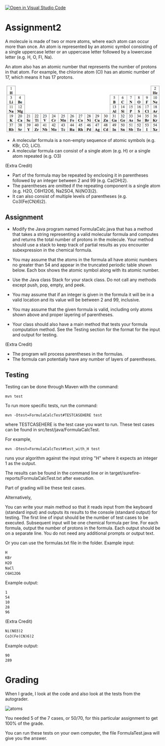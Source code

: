[![Open in Visual Studio Code](https://classroom.github.com/assets/open-in-vscode-718a45dd9cf7e7f842a935f5ebbe5719a5e09af4491e668f4dbf3b35d5cca122.svg)](https://classroom.github.com/online_ide?assignment_repo_id=13802880&assignment_repo_type=AssignmentRepo)
# Assignment2

A molecule is made of two or more atoms, where each atom can occur more than once. An atom is represented by an atomic symbol consisting of a single uppercase letter or an uppercase letter followed by a lowercase letter (e.g. H, O, Fl, Na). 

An atom also has an atomic number that represents the number of protons in that atom. For example, the chlorine atom (Cl) has an atomic number of 17, which means it has 17 protons. 

![atoms](Atoms.jpg)

* A molecular formula is a non-empty sequence of atomic symbols (e.g. KBr, CO, LiCl). 
* A molecular formula can consist of a single atom (e.g. H) or a single atom repeated (e.g. O3)

(Extra Credit)
* Part of the formula may be repeated by enclosing it in parentheses followed by an integer between 2 and 99 (e.g. Ca(OH)2). 
* The parentheses are omitted if the repeating component is a single atom (e.g. H2O, C6H12O6, Na2SO4, Ni(NO3)2). 
* It can also consist of multiple levels of parentheses (e.g. Co3(Fe(CN)6)2).

## Assignment

 * Modify the Java program named FormulaCalc.java that has a method that takes a string representing a valid molecular formula and computes and returns the total number of protons in the molecule. Your method should use a stack to keep track of partial results as you encounter subexpression in the chemical formula. 

 * You may assume that the atoms in the formula all have atomic numbers no greater than 54 and appear in the truncated periodic table shown below. Each box shows the atomic symbol along with its atomic number.
 * Use the Java class Stack for your stack class. Do not call any methods except push, pop, empty, and peek.
 * You may assume that if an integer is given in the formula it will be in a valid location and its value will be between 2 and 99, inclusive.
 * You may assume that the given formula is valid, including only atoms shown above and proper layering of parentheses.
 * Your class should also have a main method that tests your formula computation method. See the Testing section for the format for the input and output for testing.

(Extra Credit)

* The program will process parentheses in the formulas.
* The formula can potentially have any number of layers of parentheses.

## Testing
Testing can be done through Maven with the command:

```text
mvn test
```

To run more specific tests, run the command:
```text
mvn -Dtest=FormulaCalcTest#TESTCASEHERE test
```

where TESTCASEHERE is the test case you want to run. These test cases can be found in src/test/java/FormulaCalcTest.

For example, 
```text
mvn -Dtest=FormulaCalcTest#test_with_H test
```
runs your algorithm against the input string "H" where it expects an integer 1 as the output.

The results can be found in the command line or in target/surefire-reports/FormulaCalcTest.txt after execution.

Part of grading will be these test cases.

Alternatively,

You can write your main method so that it reads input from the keyboard (standard input) and outputs its results to the console (standard output) for testing. The first line of input should be the number of test cases to be executed. Subsequent input will be one chemical formula per line. For each formula, output the number of protons in the formula. Each output should be on a separate line. You do not need any additional prompts or output text.

Or you can use the formulas.txt file in the folder.
Example input:

```txt
H
KBr
H2O
NaCl
C6H12O6
```

Example output:

```text
1
54
10
28
96
```


(Extra Credit)

```txt
Ni(NO3)2
Co3(Fe(CN)6)2
```

Example output:

```text
90
289
```
# Grading
When I grade, I look at the code and also look at the tests from the autograder. 

![atoms](image.jpg)

You needed 5 of the 7 cases, or 50/70, for this particular assignment to get 100% of the grade.

You can run these tests on your own computer, the file FormulaTest.java will give you the answer.
